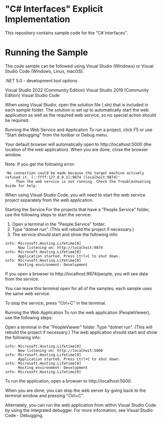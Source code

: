# "C# Interfaces" Explicit Implementation
This repository contains sample code for the "C# Interfaces".

# Running the Sample
The code sample can be followed using Visual Studio (Windows) or Visual Studio Code (Windows, Linux, macOS).

.NET 5.0 - development tool options

Visual Studio 2022 (Community Edition)
Visual Studio 2019 (Community Edition)
Visual Studio Code

When using Visual Studio, open the solution file (.sln) that is included in each sample folder. The solution is set up to automatically start the web application as well as the required web service, so no special action should be required.

Running the Web Service and Application
To run a project, click F5 or use "Start debugging" from the toolbar or Debug menu.

Your default browser will automatically open to http://localhost:5000 (the location of the web application). When you are done, close the browser window.

Note: If you get the following error:

~~~
'No connection could be made because the target machine actively refused it. [::ffff:127.0.0.1]:9874 (localhost:9874)'
     Then the web service is not running. Check the Troubleshooting Guide for help.
~~~

When using Visual Studio Code, you will need to start the web service project separately from the web application.

Starting the Service
For the projects that have a "People.Service" folder, use the following steps to start the service:

1. Open a terminal in the "People.Service" folder.
2. Type "dotnet run". (This will rebuild the project if necessary.)
3. The service should start and show the following info:
~~~
info: Microsoft.Hosting.Lifetime[0]
      Now listening on: http://localhost:9874
info: Microsoft.Hosting.Lifetime[0]
      Application started. Press Ctrl+C to shut down.
info: Microsoft.Hosting.Lifetime[0]
      Hosting environment: Development
~~~

If you open a browser to http://localhost:9874/people, you will see data from the service.

You can leave this terminal open for all of the samples; each sample uses the same web service.

To stop the service, press "Ctrl+C" in the terminal.

Running the Web Application
To run the web application (PeopleViewer), use the following steps:

Open a terminal in the "PeopleViewer" folder.
Type "dotnet run". (This will rebuild the project if necessary.)
The web application should start and show the following info:
~~~
info: Microsoft.Hosting.Lifetime[0]
      Now listening on: http://localhost:5000
info: Microsoft.Hosting.Lifetime[0]
      Application started. Press Ctrl+C to shut down.
info: Microsoft.Hosting.Lifetime[0]
      Hosting environment: Development
info: Microsoft.Hosting.Lifetime[0]
~~~

To run the application, open a browser to http://localhost:5000.

When you are done, you can stop the web server by going back to the terminal window and pressing "Ctrl+C".

Alternately, you can run the web application from within Visual Studio Code by using the integrated debugger. For more information, see Visual Studio Code - Debugging.
